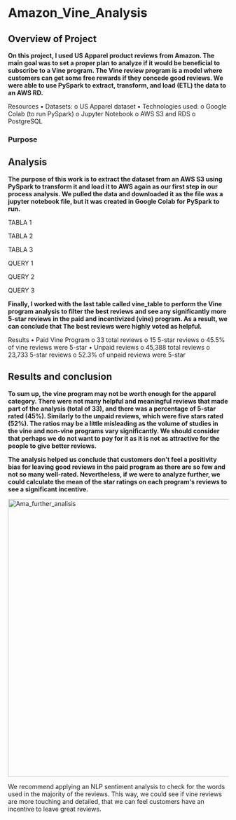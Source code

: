 # Amazon_Vine_Analysis





## Overview of Project
   
   
   
   
   **On this project, I used US Apparel product reviews from Amazon. The main goal was to set a proper plan to analyze if it would be beneficial to subscribe to a Vine program. The Vine review program is a model where customers can get some free rewards if they concede good reviews.  We were able to use PySpark to extract, transform, and load (ETL) the data to an AWS RD.**
   
   

Resources
•	Datasets:
o	US Apparel dataset
•	Technologies used:
o	Google Colab (to run PySpark)
o	Jupyter Notebook
o	AWS S3 and RDS
o	PostgreSQL




### Purpose
     






## Analysis 






**The purpose of this work is to extract the dataset from an AWS S3 using PySpark to transform it and load it to AWS again as our first step in our process analysis. We pulled the data and  downloaded it as the file was a jupyter notebook file, but it was created in Google Colab for PySpark to run.**


TABLA 1


TABLA 2

TABLA 3


QUERY 1

QUERY 2


QUERY 3






**Finally, I worked with the last table called vine_table to perform the Vine program analysis to filter the best reviews and see any significantly more 5-star reviews in the paid and incentivized (vine) program.  As a result, we can conclude that The best reviews were highly voted as helpful.**






Results
•	Paid Vine Program
o	33 total reviews
o	15 5-star reviews
o	45.5% of vine reviews were 5-star
•	Unpaid reviews
o	45,388 total reviews
o	23,733 5-star reviews
o	52.3% of unpaid reviews were 5-star




## Results and conclusion
    
    
    
    
    
    
   **To sum up, the vine program may not be worth enough for the apparel category. There were not many helpful and meaningful reviews that made part of the analysis (total of 33), and there was a percentage of  5-star rated (45%). Similarly to the unpaid reviews, which were five stars rated (52%).  The ratios may be a little misleading as the volume of studies in the vine and non-vine programs vary significantly. We should consider that perhaps we do not want to pay for it as it is not as attractive for the people to give better reviews.**
   
   
   
   



**The analysis helped us conclude that customers don't feel a positivity bias for leaving good reviews in the paid program as there are so few and not so many well-rated. Nevertheless, if we were to analyze further, we could calculate the mean of the star ratings on each program's reviews to see a significant incentive.**








<img width="634" alt="Ama_further_analisis" src="https://user-images.githubusercontent.com/81654454/132138624-f8d5b6aa-e0e6-4f9c-9b2b-4917f53e69f2.PNG">








We recommend applying an NLP sentiment analysis to check for the words used in the majority of the reviews. This way, we could see if vine reviews are more touching and detailed, that we can feel customers have an incentive to leave great reviews.
